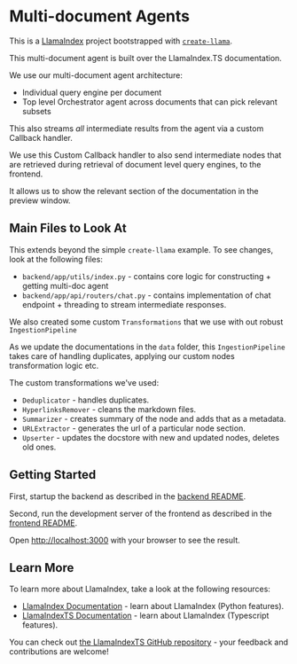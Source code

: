 # Multi-document Agents

This is a [LlamaIndex](https://www.llamaindex.ai/) project bootstrapped with [`create-llama`](https://github.com/run-llama/LlamaIndexTS/tree/main/packages/create-llama).

This multi-document agent is built over the LlamaIndex.TS documentation.

We use our multi-document agent architecture:

- Individual query engine per document
- Top level Orchestrator agent across documents that can pick relevant subsets

This also streams _all_ intermediate results from the agent via a custom Callback handler.

We use this Custom Callback handler to also send intermediate nodes that are retrieved during retrieval of document level query engines, to the frontend.

It allows us to show the relevant section of the documentation in the preview window.

## Main Files to Look At

This extends beyond the simple `create-llama` example. To see changes, look at the following files:

- `backend/app/utils/index.py` - contains core logic for constructing + getting multi-doc agent
- `backend/app/api/routers/chat.py` - contains implementation of chat endpoint + threading to stream intermediate responses.

We also created some custom `Transformations` that we use with out robust `IngestionPipeline`

As we update the documentations in the `data` folder, this `IngestionPipeline` takes care of handling duplicates, applying our custom nodes transformation logic etc.

The custom transformations we've used:

- `Deduplicator` - handles duplicates.
- `HyperlinksRemover` - cleans the markdown files.
- `Summarizer` - creates summary of the node and adds that as a metadata.
- `URLExtractor` - generates the url of a particular node section.
- `Upserter` - updates the docstore with new and updated nodes, deletes old ones.

## Getting Started

First, startup the backend as described in the [backend README](./backend/README.md).

Second, run the development server of the frontend as described in the [frontend README](./frontend/README.md).

Open [http://localhost:3000](http://localhost:3000) with your browser to see the result.

## Learn More

To learn more about LlamaIndex, take a look at the following resources:

- [LlamaIndex Documentation](https://docs.llamaindex.ai) - learn about LlamaIndex (Python features).
- [LlamaIndexTS Documentation](https://ts.llamaindex.ai) - learn about LlamaIndex (Typescript features).

You can check out [the LlamaIndexTS GitHub repository](https://github.com/run-llama/LlamaIndexTS) - your feedback and contributions are welcome!
